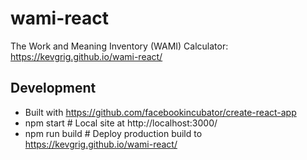 # wami-react
The Work and Meaning Inventory (WAMI) Calculator: https://kevgrig.github.io/wami-react/

## Development

* Built with https://github.com/facebookincubator/create-react-app
* npm start # Local site at http://localhost:3000/
* npm run build # Deploy production build to https://kevgrig.github.io/wami-react/
